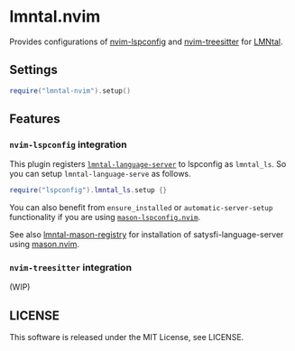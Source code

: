 # lmntal.nvim

Provides configurations of [nvim-lspconfig](https://github.com/neovim/nvim-lspconfig) and [nvim-treesitter](https://github.com/nvim-treesitter/nvim-treesitter) for [LMNtal](https://www.ueda.info.waseda.ac.jp/lmntal/index.php).

## Settings

```lua
require("lmntal-nvim").setup()
```

## Features

### `nvim-lspconfig` integration

This plugin registers [`lmntal-language-server`](https://github.com/QRWells/lmntal-language-server) to lspconfig as `lmntal_ls`.
So you can setup `lmntal-language-serve` as follows.

```lua
require("lspconfig").lmntal_ls.setup {}
```

You can also benefit from `ensure_installed` or `automatic-server-setup` functionality if you are using [`mason-lspconfig.nvim`](https://github.com/williamboman/mason-lspconfig.nvim).

See also [lmntal-mason-registry](https://github.com/kyawaway/lmntal-mason-registry) for installation of satysfi-language-server using [mason.nvim](https://github.com/williamboman/mason.nvim).

### `nvim-treesitter` integration

(WIP)

## LICENSE

This software is released under the MIT License, see LICENSE.
